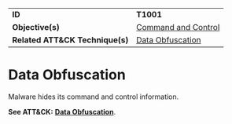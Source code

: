 |||
|---------|------------------------|
|**ID**|**T1001**|
|**Objective(s)**|[Command and Control](https://github.com/MBCProject/mbc-markdown/tree/master/command-and-control)|
|**Related ATT&CK Technique(s)**|[Data Obfuscation](https://attack.mitre.org/techniques/T1001/)|

Data Obfuscation
================
Malware hides its command and control information.

**See ATT&CK:** [**Data Obfuscation**](https://attack.mitre.org/techniques/T1001/).